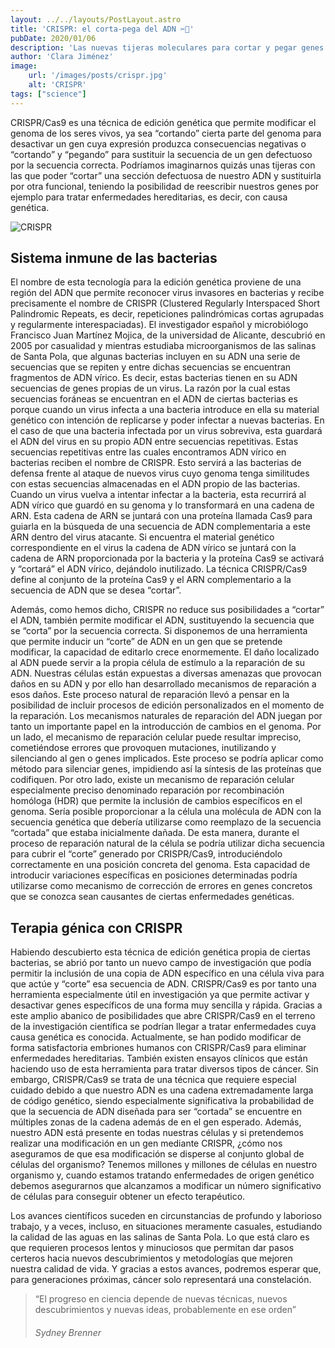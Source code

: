 ```yaml
---
layout: ../../layouts/PostLayout.astro
title: 'CRISPR: el corta-pega del ADN ✂️🧬'
pubDate: 2020/01/06
description: 'Las nuevas tijeras moleculares para cortar y pegar genes que están revolucionando la ingeniería genética'
author: 'Clara Jiménez'
image:
    url: '/images/posts/crispr.jpg' 
    alt: 'CRISPR'
tags: ["science"]
---
```

CRISPR/Cas9 es una técnica de edición genética que permite modificar el genoma de los seres vivos, ya sea “cortando” cierta parte del genoma para desactivar un gen cuya expresión produzca consecuencias negativas o “cortando” y “pegando” para sustituir la secuencia de un gen defectuoso por la secuencia correcta. Podríamos imaginarnos quizás unas tijeras con las que poder “cortar” una sección defectuosa de nuestro ADN y sustituirla por otra funcional, teniendo la posibilidad de reescribir nuestros genes por ejemplo para tratar enfermedades hereditarias, es decir, con causa genética.

![CRISPR](/images/posts/crispr.jpg)

Sistema inmune de las bacterias
-------------------------------

El nombre de esta tecnología para la edición genética proviene de una región del ADN que permite reconocer virus invasores en bacterias y recibe precisamente el nombre de CRISPR (Clustered Regularly Interspaced Short Palindromic Repeats, es decir, repeticiones palindrómicas cortas agrupadas y regularmente interespaciadas). El investigador español y microbiólogo Francisco Juan Martínez Mojica, de la universidad de Alicante, descubrió en 2005 por casualidad y mientras estudiaba microorganismos de las salinas de Santa Pola, que algunas bacterias incluyen en su ADN una serie de secuencias que se repiten y entre dichas secuencias se encuentran fragmentos de ADN vírico. Es decir, estas bacterias tienen en su ADN secuencias de genes propias de un virus. La razón por la cual estas secuencias foráneas se encuentran en el ADN de ciertas bacterias es porque cuando un virus infecta a una bacteria introduce en ella su material genético con intención de replicarse y poder infectar a nuevas bacterias. En el caso de que una bacteria infectada por un virus sobreviva, esta guardará el ADN del virus en su propio ADN entre secuencias repetitivas. Estas secuencias repetitivas entre las cuales encontramos ADN vírico en bacterias reciben el nombre de CRISPR. Esto servirá a las bacterias de defensa frente al ataque de nuevos virus cuyo genoma tenga similitudes con estas secuencias almacenadas en el ADN propio de las bacterias. Cuando un virus vuelva a intentar infectar a la bacteria, esta recurrirá al ADN vírico que guardó en su genoma y lo transformará en una cadena de ARN. Esta cadena de ARN se juntará con una proteína llamada Cas9 para guiarla en la búsqueda de una secuencia de ADN complementaria a este ARN dentro del virus atacante. Si encuentra el material genético correspondiente en el virus la cadena de ADN vírico se juntará con la cadena de ARN proporcionada por la bacteria y la proteína Cas9 se activará y “cortará” el ADN vírico, dejándolo inutilizado. La técnica CRISPR/Cas9 define al conjunto de la proteína Cas9 y el ARN complementario a la secuencia de ADN que se desea “cortar”.

Además, como hemos dicho, CRISPR no reduce sus posibilidades a “cortar” el ADN, también permite modificar el ADN, sustituyendo la secuencia que se “corta” por la secuencia correcta. Si disponemos de una herramienta que permite inducir un “corte” de ADN en un gen que se pretende modificar, la capacidad de editarlo crece enormemente. El daño localizado al ADN puede servir a la propia célula de estímulo a la reparación de su ADN. Nuestras células están expuestas a diversas amenazas que provocan daños en su ADN y por ello han desarrollado mecanismos de reparación a esos daños. Este proceso natural de reparación llevó a pensar en la posibilidad de incluir procesos de edición personalizados en el momento de la reparación. Los mecanismos naturales de reparación del ADN juegan por tanto un importante papel en la introducción de cambios en el genoma. Por un lado, el mecanismo de reparación celular puede resultar impreciso, cometiéndose errores que provoquen mutaciones, inutilizando y silenciando al gen o genes implicados. Este proceso se podría aplicar como método para silenciar genes, impidiendo así la síntesis de las proteínas que codifiquen. Por otro lado, existe un mecanismo de reparación celular especialmente preciso denominado reparación por recombinación homóloga (HDR) que permite la inclusión de cambios específicos en el genoma. Sería posible proporcionar a la célula una molécula de ADN con la secuencia genética que debería utilizarse como reemplazo de la secuencia “cortada” que estaba inicialmente dañada. De esta manera, durante el proceso de reparación natural de la célula se podría utilizar dicha secuencia para cubrir el “corte” generado por CRISPR/Cas9, introduciéndolo correctamente en una posición concreta del genoma. Esta capacidad de introducir variaciones específicas en posiciones determinadas podría utilizarse como mecanismo de corrección de errores en genes concretos que se conozca sean causantes de ciertas enfermedades genéticas.

Terapia génica con CRISPR
-------------------------

Habiendo descubierto esta técnica de edición genética propia de ciertas bacterias, se abrió por tanto un nuevo campo de investigación que podía permitir la inclusión de una copia de ADN específico en una célula viva para que actúe y “corte” esa secuencia de ADN. CRISPR/Cas9 es por tanto una herramienta especialmente útil en investigación ya que permite activar y desactivar genes específicos de una forma muy sencilla y rápida. Gracias a este amplio abanico de posibilidades que abre CRISPR/Cas9 en el terreno de la investigación científica se podrían llegar a tratar enfermedades cuya causa genética es conocida. Actualmente, se han podido modificar de forma satisfactoria embriones humanos con CRISPR/Cas9 para eliminar enfermedades hereditarias. También existen ensayos clínicos que están haciendo uso de esta herramienta para tratar diversos tipos de cáncer. Sin embargo, CRISPR/Cas9 se trata de una técnica que requiere especial cuidado debido a que nuestro ADN es una cadena extremadamente larga de código genético, siendo especialmente significativa la probabilidad de que la secuencia de ADN diseñada para ser “cortada” se encuentre en múltiples zonas de la cadena además de en el gen esperado. Además, nuestro ADN está presente en todas nuestras células y si pretendemos realizar una modificación en un gen mediante CRISPR, ¿cómo nos aseguramos de que esa modificación se disperse al conjunto global de células del organismo? Tenemos millones y millones de células en nuestro organismo y, cuando estamos tratando enfermedades de origen genético debemos asegurarnos que alcanzamos a modificar un número significativo de células para conseguir obtener un efecto terapéutico.

Los avances científicos suceden en circunstancias de profundo y laborioso trabajo, y a veces, incluso, en situaciones meramente casuales, estudiando la calidad de las aguas en las salinas de Santa Pola. Lo que está claro es que requieren procesos lentos y minuciosos que permitan dar pasos certeros hacia nuevos descubrimientos y metodologías que mejoren nuestra calidad de vida. Y gracias a estos avances, podremos esperar que, para generaciones próximas, cáncer solo representará una constelación.

> “El progreso en ciencia depende de nuevas técnicas, nuevos descubrimientos y nuevas ideas, probablemente en ese orden”
>
> ###### Sydney Brenner